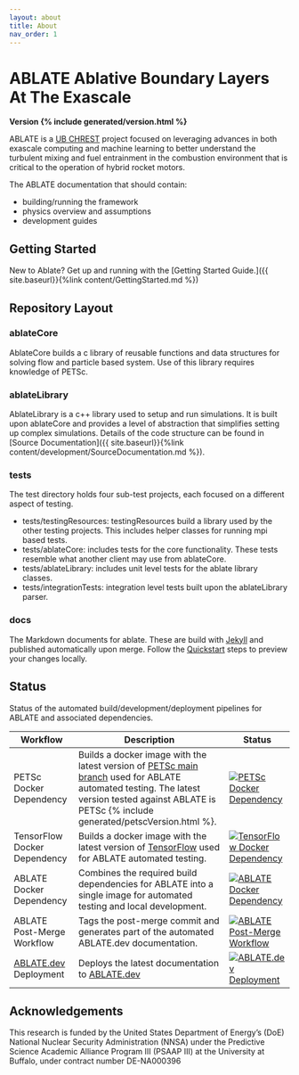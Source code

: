 ```yaml
---
layout: about
title: About
nav_order: 1
---
```

# **ABLATE** **A**blative **B**oundary **L**ayers **A**t **T**he **E**xascale
**Version {% include generated/version.html %}**

ABLATE is a [UB CHREST](https://www.buffalo.edu/chrest.html) project focused on leveraging advances in both exascale computing and machine learning to better understand the turbulent mixing and fuel entrainment in the combustion environment that is critical to the operation of hybrid rocket motors.

The ABLATE documentation that should contain:
* building/running the framework
* physics overview and assumptions
* development guides

## Getting Started
New to Ablate? Get up and running with the [Getting Started Guide.]({{ site.baseurl}}{%link content/GettingStarted.md  %})

## Repository Layout
### ablateCore
AblateCore builds a c library of reusable functions and data structures for solving flow and particle based system.  Use of this library requires knowledge of PETSc. 

### ablateLibrary
AblateLibrary is a c++ library used to setup and run simulations.  It is built upon ablateCore and provides a level of abstraction that simplifies setting up complex simulations.  Details of the code structure can be found in [Source Documentation]({{ site.baseurl}}{%link content/development/SourceDocumentation.md %}).

### tests
The test directory holds four sub-test projects, each focused on a different aspect of testing.

- tests/testingResources: testingResources build a library used by the other testing projects.  This includes helper classes for running mpi based tests.
- tests/ablateCore: includes tests for the core functionality.  These tests resemble what another client may use from ablateCore.
- tests/ablateLibrary: includes unit level tests for the ablate library classes.
- tests/integrationTests: integration level tests built upon the ablateLibrary parser.

### docs
The Markdown documents for ablate.  These are build with [Jekyll](jekyllrb.com) and published automatically upon merge. Follow the [Quickstart](https://jekyllrb.com/docs/) steps to preview your changes locally.  

## Status
Status of the automated build/development/deployment pipelines for ABLATE and associated dependencies.

| Workflow                            | Description                                                                                                                                                                                                                   | Status                                                                                                                                                                                                              |
|-------------------------------------|-------------------------------------------------------------------------------------------------------------------------------------------------------------------------------------------------------------------------------|---------------------------------------------------------------------------------------------------------------------------------------------------------------------------------------------------------------------|
| PETSc Docker Dependency             | Builds a docker image with the latest version of [PETSc main branch](https://petsc.org/main/) used for ABLATE automated testing. The latest version tested against ABLATE is PETSc {% include generated/petscVersion.html %}. | [![PETSc Docker Dependency](https://github.com/UBCHREST/petsc-docker/actions/workflows/docker-publish.yml/badge.svg)](https://github.com/UBCHREST/petsc-docker/actions/workflows/docker-publish.yml)                |
| TensorFlow Docker Dependency        | Builds a docker image with the latest version of [TensorFlow](https://www.tensorflow.org) used for ABLATE automated testing.                                                                                                  | [![TensorFlow Docker Dependency](https://github.com/UBCHREST/tensorflow-docker/actions/workflows/docker-publish.yml/badge.svg)](https://github.com/UBCHREST/tensorflow-docker/actions/workflows/docker-publish.yml) |
| ABLATE Docker Dependency            | Combines the required build dependencies for ABLATE into a single image for automated testing and local development.                                                                                                          | [![ABLATE Docker Dependency](https://github.com/UBCHREST/ablate/actions/workflows/DependencyDockerBuild.yaml/badge.svg)](https://github.com/UBCHREST/ablate/actions/workflows/DependencyDockerBuild.yaml)           |
| ABLATE Post-Merge Workflow          | Tags the post-merge commit and generates part of the automated ABLATE.dev documentation.                                                                                                                                      | [![ABLATE Post-Merge Workflow](https://github.com/UBCHREST/ablate/actions/workflows/MergeWorkflow.yml/badge.svg)](https://github.com/UBCHREST/ablate/actions/workflows/MergeWorkflow.yml)                           |
| [ABLATE.dev](ABLATE.dev) Deployment | Deploys the latest documentation to [ABLATE.dev](ABLATE.dev)                                                                                                                                                                  | [![ABLATE.dev Deployment](https://github.com/UBCHREST/ablate/actions/workflows/pages/pages-build-deployment/badge.svg)](https://github.com/UBCHREST/ablate/actions/workflows/pages/pages-build-deployment)          |

## Acknowledgements
This research is funded by the United States Department of Energy’s (DoE) National Nuclear Security Administration (NNSA) under the Predictive Science Academic Alliance Program III (PSAAP III) at the University at Buffalo, under contract number DE-NA000396
